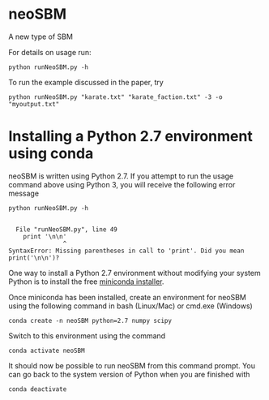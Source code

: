 # neoSBM
A new type of SBM

For details on usage run:
```
python runNeoSBM.py -h 
```

To run the example discussed in the paper, try 

```
python runNeoSBM.py "karate.txt" "karate_faction.txt" -3 -o "myoutput.txt"
```

# Installing a Python 2.7 environment using conda

neoSBM is written using Python 2.7.  If you attempt to run the usage command above using Python 3, you will receive the following error message

```
python runNeoSBM.py -h 


  File "runNeoSBM.py", line 49
    print '\n\n'
               ^
SyntaxError: Missing parentheses in call to 'print'. Did you mean print('\n\n')?
```

One way to install a Python 2.7 environment without modifying your system Python is to install the free [miniconda installer](https://docs.conda.io/en/latest/miniconda.html).

Once miniconda has been installed, create an environment for neoSBM using the following command in bash (Linux/Mac) or cmd.exe (Windows)

```
conda create -n neoSBM python=2.7 numpy scipy
```

Switch to this environment using the command

```
conda activate neoSBM
```

It should now be possible to run neoSBM from this command prompt.  You can go back to the system version of Python when you are finished with

```
conda deactivate
```
